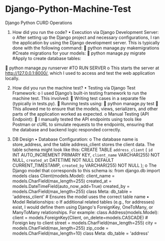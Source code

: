 # Django-Python-Machine-Test
Django Python CURD Operations
1)	How did you run the code?
•	Execution via Django Development Server:
o	After setting up the Django project and necessary configurations, I ran the application by using the Django development server. This is typically done with the following command:
	python manage.py makemigrations        #Create migrations for your models: 
	python manage.py migrate                    #Apply to create database tables:

	python manage.py runserver    #TO RUN SERVER
o	This starts the server at http://127.0.0.1:8000/, which I used to access and test the web application locally.

2) How did you run the machine test?
•	Testing via Django Test Framework:
o	I used Django’s built-in testing framework to run the machine test. This involved:
	Writing test cases in a separate file (typically in tests.py).
	Running tests using:
	python manage.py test
	This allowed me to ensure that the models, views, serializers, and other parts of the application worked as expected.
o	Manual Testing (API Endpoint):
	I manually tested the API endpoints using tools like Postman or cURL to simulate requests to the endpoints, ensuring that the database and backend logic responded correctly.


3) DB Design
•	Database Configuration:
o	The database name is store_address, and the table address_client stores the client data. The table schema might look like this:
CREATE TABLE `address_client` (
    `id` INT AUTO_INCREMENT PRIMARY KEY,
    `client_name` VARCHAR(255) NOT NULL,
    `created_at` DATETIME NOT NULL DEFAULT CURRENT_TIMESTAMP,
    `created_by` VARCHAR(255) NOT NULL
);
o	The Django model that corresponds to this schema is:
from django.db import models
class Client(models.Model):
    client_name = models.CharField(max_length=255)
    created_at = models.DateTimeField(auto_now_add=True)
    created_by = models.CharField(max_length=255)
    class Meta:
        db_table = 'address_client'  # Ensures the model uses the correct table name
•	Model Relationships:
o	If additional related tables (e.g., for addresses) exist, I would define them using Django's ForeignKey, OneToMany, or ManyToMany relationships. For example:
class Address(models.Model):
    client = models.ForeignKey(Client, on_delete=models.CASCADE)  # Foreign key to client
    street = models.CharField(max_length=255)
    city = models.CharField(max_length=255)
    zip_code = models.CharField(max_length=10)
    class Meta:
        db_table = 'address'
